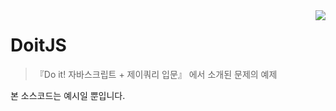 <img src="https://user-images.githubusercontent.com/2356036/220842989-5719690b-3a01-4933-a4e7-5112b75a2077.jpeg" align="right" />

# DoitJS 
> 『Do it! 자바스크립트 + 제이쿼리 입문』 에서 소개된 문제의 예제

본 소스코드는 예시일 뿐입니다.
